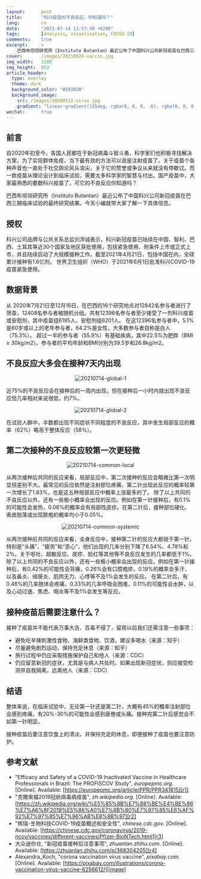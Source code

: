 ```yaml
---
layout:      post
title:       "科兴疫苗的不良反应，你知道吗？"
lang:        cn
date:        "2021-07-14 11:57:39 +0200"
tags:        [analysis, visualisation, COVID-19]
comments:    true
excerpt:     >
    巴西布坦坦研究所（Instituto Butantan）最近公布了中国科兴公司新冠疫苗在巴西三期临床试验的最终研究结果。今天小编就带大家了解一下具体信息。
cover:       /images/20210626-vaccin.jpg
img_width:   1280
img_height:  853
article_header:
  type: overlay
  theme: dark
  background_color: "#203028"
  background_image:
    src: /images/20200512-virus.jpg
    gradient: "linear-gradient(135deg, rgba(0, 0, 0, .6), rgba(0, 0, 0, .4))"
wechat:      true
---
```

## 前言
自2020年初至今，各国人民都在于新冠病毒斗智斗勇，科学家们也积极寻找解决方案，为了实现群体免疫，当下最有效的方法可以说是注射疫苗了。关于疫苗个各种声音也一直处于社交舆论风头浪尖，关于它的赞誉或争议从来就没有停歇过。而一款疫苗从理论设计到临床试验，需要太多科学家的智慧与付出。国产疫苗中，大家最熟悉的要数科兴疫苗了，可它的不良反应你知道吗？

巴西布坦坦研究所（Instituto Butantan）最近公布了中国科兴公司新冠疫苗在巴西三期临床试验的最终研究结果。今天小编就带大家了解一下具体信息。

## 授权
科兴公司品牌与公共关系总监刘沛诚表示，科兴新冠疫苗已陆续在中国、智利、巴西、土耳其等近30个国家及地区获批使用，包括紧急使用、附条件上市或正式上市，并且陆续启动了大规模接种工作。截至2021年4月21日，包括中国在内，全球累计接种有1.6亿剂。
世界卫生组织（WHO）于2021年6月1日批准科兴COVID-19疫苗紧急使用。 

## 数据背景
从 2020年7月21日至12月16日，在巴西的16个研究地点对12842名参与者进行了筛查，12408名参与者被随机分组。共有12396名参与者至少接受了一剂科兴疫苗或安慰剂，其中疫苗组6195人，安慰剂组6201人。
在这12396名参与者中，5.1%是60岁或以上的老年参与者，64.2%是女性，大多数参与者自称是白人（75.3%）。 超过一半的参与者（55.9%）有基础疾病，其中22.5%为肥胖（BMI ≥ 30kg/m2）。参与者的平均年龄和BMI分别为39.5岁和26.8kg/m2。


## 不良反应大多会在接种7天内出现
<p align="center">
  <img alt="20210714-global-1"
  src="{{ site.baseurl }}/images/20210714-global-1.png"/>
</p>

近75%的不良反应会在接种后的一周内出现，但在接种后一小时内就出现不良反应但几率相对来说很低，约7%。

<p align="center">
  <img alt="20210714-global-2"
  src="{{ site.baseurl }}/images/20210714-global-2.png"/>
</p>

在试验人群中，半数都出现不同症状不同程度的不良反应，其中发生局部反应的概率（62%）略高于整体反应（58%）。

## 第二次接种的不良反应较第一次更轻微
<p align="center">
  <img alt="20210714-common-local"
  src="{{ site.baseurl }}/images/20210714-common-local.png"/>
</p>

从两次接种后共同的反应来看，局部反应中，第二次接种的反应会略微比第一次明显但差别不大。最常见的反应依然是注射部位疼痛，第二针出现此反应的概率较第一次增长了1.83%，也是这五种局部反应中概率上涨最多的了。
除了以上共同的不良反应以外，还有一些极小概率会出现的反应。例如在第一针接种后，有0.1%的可能性会发热，0.06%的概率会有局部性皮疹。在第二针后，接种部位硬化、表皮脱落或出现脓疱的概率均小于0.05%。

<p align="center">
  <img alt="20210714-common-systemic"
  src="{{ site.baseurl }}/images/20210714-common-systemic.png"/>
</p>

从两次接种后共同的反应来看，全身反应中，接种第二针的反应大都弱于第一针。特别是“头痛”、“疲劳”和“恶心”，他们出现的几率分别下降了6.54%、4.78%和2%。关于呕吐、超敏反应、皮疹、脸红等其他等不良反应发生的几率都低于1%。
除了以上共同的不良反应以外，还有一些极小概率会出现的反应。例如在第一针接种后，有0.42%的可能性会背痛，0.26%会有口腔疱疹，0.19%的概率会多汗，以及鼻炎、结膜炎、肌肉无力、心悸等不及1%会发生的反应。
在第二针后，有0.46%的几率肢体会疼痛，0.33%的几率呼吸会困难，0.11%的可能性会水肿，以及心动过速、焦虑、咽炎等不及1%会发生等反应。


## 接种疫苗后需要注意什么？
接种了疫苗并不能代表万事大吉、百毒不侵了，留观以后我们还需注意一些事项：
- 避免吃辛辣刺激性食物、海鲜类食物、饮酒，建议多喝水（来源：知乎）
- 尽量避免剧烈运动，保持充足休息（来源：知乎）
- 旅行过程中仍应采取措施保护自己和他人（来源：CDC）
- 仍应留意新冠的症状，尤其是与病人共处时。如果出现新冠症状，则应接受检测并自我隔离，远离他人（来源：CDC）

## 结语
整体来说，在临床试验中，无论第一针还是第二针，大概有45%的概率注射部位会感到疼痛，有20%-30%的可能性会感到疲倦或头痛。接种完第二针后感觉会不如第一针明显。

接种疫苗后要注意饮食上的清淡，并保持充足的休息，即便接种了疫苗也要注意防护。


## 参考文献
- "Efficacy and Safety of a COVID-19 Inactivated Vaccine in Healthcare Professionals in Brazil: The PROFISCOV Study", _europepmc.org_. [Online]. Available: [https://europepmc.org/article/PPR/PPR341815][r1]
- "克爾來福2019冠狀病毒病疫苗", _zh.wikipedia.org_. [Online]. Available: [https://zh.wikipedia.org/wiki/%E5%85%8B%E7%88%BE%E4%BE%86%E7%A6%8F2019%E5%86%A0%E7%8B%80%E7%97%85%E6%AF%92%E7%97%85%E7%96%AB%E8%8B%97][r2]
- "辉瑞-生物科技COVID-19疫苗概述和安全性", _chinese.cdc.gov_. [Online]. Available: [https://chinese.cdc.gov/coronavirus/2019-ncov/vaccines/different-vaccines/Pfizer-BioNTech.html][r3]
- 大众迷你仓, "新冠疫苗接种后注意事项", _zhuanlan.zhihu.com_. [Online]. Available: [https://zhuanlan.zhihu.com/p/368304205][r4]
- Alexandra_Koch, "corona vaccination virus vaccine", _pixabay.com_. [Online]. Available: [https://pixabay.com/illustrations/corona-vaccination-virus-vaccine-6256612/][image]

[r1]: https://europepmc.org/article/PPR/PPR341815
[r2]: https://zh.wikipedia.org/wiki/%E5%85%8B%E7%88%BE%E4%BE%86%E7%A6%8F2019%E5%86%A0%E7%8B%80%E7%97%85%E6%AF%92%E7%97%85%E7%96%AB%E8%8B%97
[r3]: https://chinese.cdc.gov/coronavirus/2019-ncov/vaccines/different-vaccines/Pfizer-BioNTech.html
[r4]: https://zhuanlan.zhihu.com/p/368304205
[image]: https://pixabay.com/illustrations/corona-vaccination-virus-vaccine-6256612/
